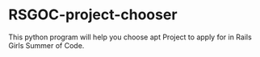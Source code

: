 # RSGOC-project-chooser
This python program will help you choose apt Project to apply for in Rails Girls Summer of Code.
